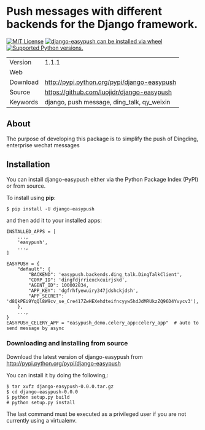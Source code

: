 Push messages with different backends for the Django framework.
===============================================================

[![MIT License](https://img.shields.io/pypi/l/django-easypush.svg)](https://opensource.org/licenses/MIT)
[![django-easypush can be installed via wheel](https://img.shields.io/pypi/wheel/django-easypush.svg)](http://pypi.python.org/pypi/django-easypush/)
[![Supported Python versions.](https://img.shields.io/pypi/pyversions/django-easypush.svg)](http://pypi.python.org/pypi/django-easypush/)

|          |               |   
| ---------|:--------------| 
| Version  |1.1.1           | 
| Web      |               |  
| Download |<http://pypi.python.org/pypi/django-easypush>  |  
| Source   |<https://github.com/luojidr/django-easypush>   | 
| Keywords |django, push message, ding_talk, qy_weixin     | 


About
-----

The purpose of developing this package is to simplify the push of
Dingding, enterprise wechat messages

Installation
------------

You can install django-easypush either via the Python Package Index
(PyPI) or from source.

To install using **pip**:

``` {.sh}
$ pip install -U django-easypush
```

and then add it to your installed apps:

``` {.python}
INSTALLED_APPS = [
    ...,
    'easypush',
    ...,
]

EASYPUSH = {
    "default": {
        "BACKEND": 'easypush.backends.ding_talk.DingTalkClient',
        "CORP_ID": 'dingfdjrriexckcuirjskd',
        "AGENT_ID": 100002834,
        "APP_KEY": 'dgfrhfyewuiry347jdshckjdsh',
        "APP_SECRET": 'd8QkPEi9YqQl8W9cv_se_Cre417ZwHEXehdteifncyyw5hdJdMRUkzZQ96D4Yvycv3'),
    },
    ...,
}
EASYPUSH_CELERY_APP = "easypush_demo.celery_app:celery_app"  # auto to send message by async
```

### Downloading and installing from source

Download the latest version of django-easypush from
<http://pypi.python.org/pypi/django-easypush>

You can install it by doing the following,:

    $ tar xvfz django-easypush-0.0.0.tar.gz
    $ cd django-easypush-0.0.0
    $ python setup.py build
    # python setup.py install

The last command must be executed as a privileged user if you are not
currently using a virtualenv.
